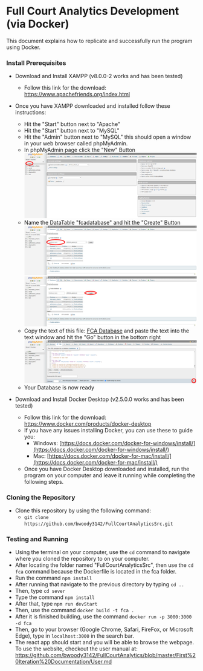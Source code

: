 # Full Court Analytics Development (via Docker)
This document explains how to replicate and successfully run the program using Docker.

### Install Prerequisites
* Download and Install XAMPP (v8.0.0-2 works and has been tested)
  * Follow this link for the download:  <a href="https://www.apachefriends.org/index.html" target="_blank">https://www.apachefriends.org/index.html</a>
* Once you have XAMPP downloaded and installed follow these instructions:
  * Hit the "Start" button next to "Apache"
  * Hit the "Start" button next to "MySQL"
  * Hit the "Admin" button next to "MySQL" this should open a window in your web browser called phpMyAdmin.
  * In phpMyAdmin page click the "New" Button
  ![phpMyAdmin](https://github.com/bwoody3142/FullCourtAnalytics/raw/master/AuxiliaryFiles/phpMyAdminNew.png)<br>
  * Name the DataTable "fcadatabase" and hit the "Create" Button
  ![phpMyAdmin](https://github.com/bwoody3142/FullCourtAnalytics/raw/master/AuxiliaryFiles/phpMyAdminName.png)<br>
  ![phpMyAdmin](https://github.com/bwoody3142/FullCourtAnalytics/raw/master/AuxiliaryFiles/phpMyAdminCreate.png)<br>
  * Copy the text of this file: <a href="https://github.com/bwoody3142/FullCourtAnalytics/raw/master/AuxiliaryFiles/fcadatabase.sql" target="_blank">FCA Database</a> and paste the text into the text window and hit the "Go" button in the bottom right
  ![phpMyAdmin](https://github.com/bwoody3142/FullCourtAnalytics/raw/master/AuxiliaryFiles/phpLast.png)<br>
  * Your Database is now ready
  
  
* Download and Install Docker Desktop (v2.5.0.0 works and has been tested)
  * Follow this link for the download:  <a href="https://www.docker.com/products/docker-desktop" target="_blank">https://www.docker.com/products/docker-desktop</a>
  * If you have any issues installing Docker, you can use these to guide you:
    * Windows: [https://docs.docker.com/docker-for-windows/install/](https://docs.docker.com/docker-for-windows/install/)
    * Mac: [https://docs.docker.com/docker-for-mac/install/](https://docs.docker.com/docker-for-mac/install/)
  * Once you have Docker Desktop downloaded and installed, run the program on your computer and leave it running while completing the following steps.
  
### Cloning the Repository 
* Clone this repository by using the following command:
  * `git clone https://github.com/bwoody3142/FullCourtAnalyticsSrc.git`
 
### Testing and Running
* Using the terminal on your computer, use the `cd` command to navigate where you cloned the repository to on your computer. 
* After locating the folder named "FullCourtAnalyticsSrc", then use the `cd fca` command because the Dockerfile is located in the fca folder. 
* Run the command `npm install`
* After running that navigate to the previous directory by typing `cd ..`
* Then, type `cd sever`
* Type the command `npm install`
* After that, type `npm run devStart`
* Then, use the command `docker build -t fca .`
* After it is finished building, use the command `docker run -p 3000:3000 -d fca`
* Then, go to your browser (Google Chrome, Safari, FireFox, or Microsoft Edge), type in `localhost:3000` in the search bar. 
* The react app should start and you will be able to browse the webpage. To use the website, checkout the user manual at: <a href="https://github.com/bwoody3142/FullCourtAnalytics/blob/master/First%20Iteration%20Documentation/User.md" target="_blank">https://github.com/bwoody3142/FullCourtAnalytics/blob/master/First%20Iteration%20Documentation/User.md</a>

 
  
